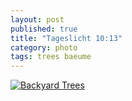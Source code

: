 ```yaml
---
layout: post
published: true
title: "Tageslicht 10:13"
category: photo
tags: trees baeume
---
```


[![Backyard Trees](http://36.media.tumblr.com/2ad2d39b60aa35b01792c663337e5de2/tumblr_nlinnbRuPN1rive1ro1_500.jpg)](http://dr3wh0.tumblr.com/post/114134092924/tageslicht-10-13 "View on Tumblr")